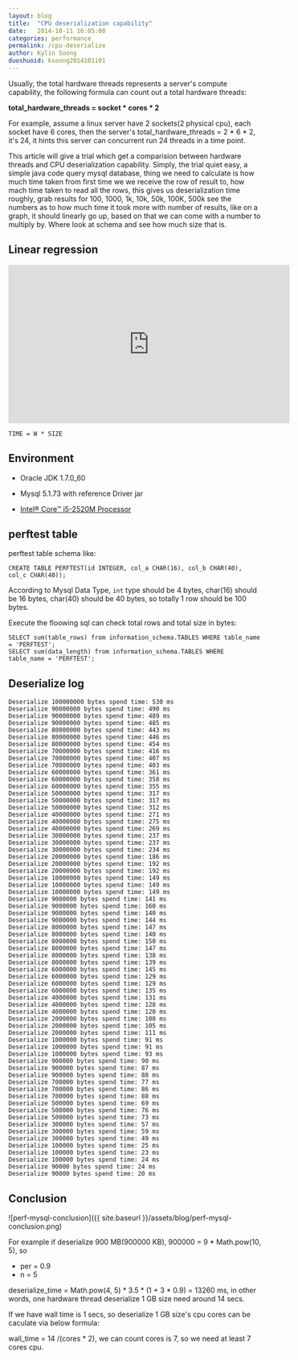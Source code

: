 ```yaml
---
layout: blog
title:  "CPU deserialization capability"
date:   2014-10-11 16:05:00
categories: performance
permalink: /cpu-deserialize
author: Kylin Soong
duoshuoid: ksoong2014101101
---
```


Usually, the total hardware threads represents a server's compute capability, the following formula can count out a total hardware threads:

**total_hardware_threads = socket * cores * 2**

For example, assume a linux server have 2 sockets(2 physical cpu), each socket have 6 cores, then the server's total_hardware_threads = 2 * 6 * 2, it's 24, it hints this server can concurrent run 24 threads in a time point.

This article will give a trial which get a comparision between hardware threads and CPU deserialization capability. Simply, the trial quiet easy, a simple java code query mysql database, thing we need to calculate is how much time taken from first time we we receive the row of result to, how mach time taken to read all the rows, this gives us deserialization time roughly, grab results for 100, 1000, 1k, 10k, 50k, 100K, 500k see the numbers as to how much time it took more with number of results, like on a graph, it should linearly go up, based on that we can come with a number to multiply by. Where look at schema and see how much size that is.

## Linear regression

<iframe width="560" height="315" src="https://www.youtube.com/embed/6tDnNyNZDF0" frameborder="0" allowfullscreen></iframe>

~~~
TIME = W * SIZE
~~~


## Environment

* Oracle JDK 1.7.0_60

* Mysql 5.1.73 with reference Driver jar

* [Intel® Core™ i5-2520M Processor](http://ark.intel.com/products/52229/Intel-Core-i5-2520M-Processor-3M-Cache-up-to-3_20-GHz)

## perftest table

perftest table schema like:

~~~
CREATE TABLE PERFTEST(id INTEGER, col_a CHAR(16), col_b CHAR(40), col_c CHAR(40));
~~~

According to Mysql Data Type, `int` type should be 4 bytes, char(16) should be 16 bytes, char(40) should be 40 bytes, so totally 1 row should be 100 bytes.

Execute the floowing sql can check total rows and total size in bytes:

~~~
SELECT sum(table_rows) from information_schema.TABLES WHERE table_name = 'PERFTEST';
SELECT sum(data_length) from information_schema.TABLES WHERE table_name = 'PERFTEST';
~~~

## Deserialize log

~~~
Deserialize 100000000 bytes spend time: 530 ms
Deserialize 90000000 bytes spend time: 490 ms
Deserialize 90000000 bytes spend time: 489 ms
Deserialize 90000000 bytes spend time: 485 ms
Deserialize 80000000 bytes spend time: 443 ms
Deserialize 80000000 bytes spend time: 446 ms
Deserialize 80000000 bytes spend time: 454 ms
Deserialize 70000000 bytes spend time: 416 ms
Deserialize 70000000 bytes spend time: 407 ms
Deserialize 70000000 bytes spend time: 403 ms
Deserialize 60000000 bytes spend time: 361 ms
Deserialize 60000000 bytes spend time: 358 ms
Deserialize 60000000 bytes spend time: 355 ms
Deserialize 50000000 bytes spend time: 317 ms
Deserialize 50000000 bytes spend time: 317 ms
Deserialize 50000000 bytes spend time: 312 ms
Deserialize 40000000 bytes spend time: 271 ms
Deserialize 40000000 bytes spend time: 275 ms
Deserialize 40000000 bytes spend time: 269 ms
Deserialize 30000000 bytes spend time: 237 ms
Deserialize 30000000 bytes spend time: 237 ms
Deserialize 30000000 bytes spend time: 234 ms
Deserialize 20000000 bytes spend time: 186 ms
Deserialize 20000000 bytes spend time: 192 ms
Deserialize 20000000 bytes spend time: 192 ms
Deserialize 10000000 bytes spend time: 149 ms
Deserialize 10000000 bytes spend time: 149 ms
Deserialize 10000000 bytes spend time: 149 ms
Deserialize 9000000 bytes spend time: 141 ms
Deserialize 9000000 bytes spend time: 160 ms
Deserialize 9000000 bytes spend time: 140 ms
Deserialize 9000000 bytes spend time: 144 ms
Deserialize 8000000 bytes spend time: 147 ms
Deserialize 8000000 bytes spend time: 140 ms
Deserialize 8000000 bytes spend time: 150 ms
Deserialize 8000000 bytes spend time: 147 ms
Deserialize 8000000 bytes spend time: 138 ms
Deserialize 8000000 bytes spend time: 139 ms
Deserialize 6000000 bytes spend time: 145 ms
Deserialize 6000000 bytes spend time: 129 ms
Deserialize 6000000 bytes spend time: 129 ms
Deserialize 6000000 bytes spend time: 135 ms
Deserialize 4000000 bytes spend time: 131 ms
Deserialize 4000000 bytes spend time: 128 ms
Deserialize 4000000 bytes spend time: 120 ms
Deserialize 2000000 bytes spend time: 108 ms
Deserialize 2000000 bytes spend time: 105 ms
Deserialize 2000000 bytes spend time: 111 ms
Deserialize 1000000 bytes spend time: 91 ms
Deserialize 1000000 bytes spend time: 91 ms
Deserialize 1000000 bytes spend time: 93 ms
Deserialize 900000 bytes spend time: 90 ms
Deserialize 900000 bytes spend time: 87 ms
Deserialize 900000 bytes spend time: 88 ms
Deserialize 700000 bytes spend time: 77 ms
Deserialize 700000 bytes spend time: 86 ms
Deserialize 700000 bytes spend time: 88 ms
Deserialize 500000 bytes spend time: 69 ms
Deserialize 500000 bytes spend time: 76 ms
Deserialize 500000 bytes spend time: 73 ms
Deserialize 300000 bytes spend time: 57 ms
Deserialize 300000 bytes spend time: 59 ms
Deserialize 300000 bytes spend time: 49 ms
Deserialize 100000 bytes spend time: 25 ms
Deserialize 100000 bytes spend time: 23 ms
Deserialize 100000 bytes spend time: 24 ms
Deserialize 90000 bytes spend time: 24 ms
Deserialize 90000 bytes spend time: 20 ms
~~~

## Conclusion

![perf-mysql-conclusion]({{ site.baseurl }}/assets/blog/perf-mysql-conclusion.png)

For example if deserialize 900 MB(900000 KB), 900000 = 9 * Math.pow(10, 5), so

* per = 0.9
* n = 5

deserialize_time = Math.pow(4, 5) * 3.5 * (1 + 3 * 0.9) = 13260 ms, in other words, one hardware thread deserialize 1 GB size need around 14 secs.

If we have wall time is 1 secs, so deserialize 1 GB size's cpu cores can be caculate via below formula:

wall_time = 14 /(cores * 2), we can count cores is 7, so we need at least 7 cores cpu.
